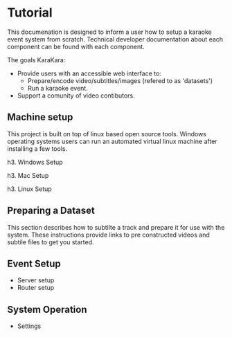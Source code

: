 Tutorial
========

This documenation is designed to inform a user how to setup a karaoke event
system from scratch. Technical developer documentation about each component
can be found with each component.

The goals KaraKara:
 * Provide users with an accessible web interface to:
   * Prepare/encode video/subtitles/images (refered to as 'datasets')
   * Run a karaoke event.
 * Support a comunity of video contibutors.


Machine setup
-------------

This project is built on top of linux based open source tools.
Windows operating systems users can run an automated virtual linux machine after
installing a few tools.

h3. Windows Setup

h3. Mac Setup

h3. Linux Setup


Preparing a Dataset
-------------------

This section describes how to subtilte a track and prepare it for use with the
system. These instructions provide links to pre constructed videos and subtile
files to get you started.


Event Setup
-----------

* Server setup
* Router setup


System Operation
----------------

* Settings
